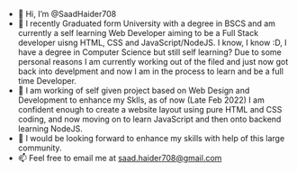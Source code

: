 - 👋 Hi, I’m @SaadHaider708
- 👀 I recently Graduated form University with a degree in BSCS and am currently a self learning Web Developer aiming to be a Full Stack developer uisng HTML, CSS and         JavaScript/NodeJS. I know, I know :D, I have a degree in Computer Science but still self learning? Due to some personal reasons I am currently working out of the filed and just now got back into develpment and now I am in the process to learn and be a full time Developer.
- 🌱 I am working of self given project based on Web Design and Development to enhance my Sklls, as of now (Late Feb 2022) I am confident enough to create a website layout using pure HTML and CSS coding, and now moving on to learn JavaScript and then onto backend learning NodeJS.
- 💞️ I would be looking forward to enhance my skills with help of this large community.
- 📫 Feel free to email me at saad.haider708@gmail.com

<!---
SaadHaider708/SaadHaider708 is a ✨ special ✨ repository because its `README.md` (this file) appears on your GitHub profile.
You can click the Preview link to take a look at your changes.
--->
